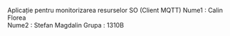 Aplicație pentru monitorizarea resurselor SO (Client MQTT)
Nume1 : Calin Florea	
Nume2 : Stefan Magdalin
Grupa : 1310B
